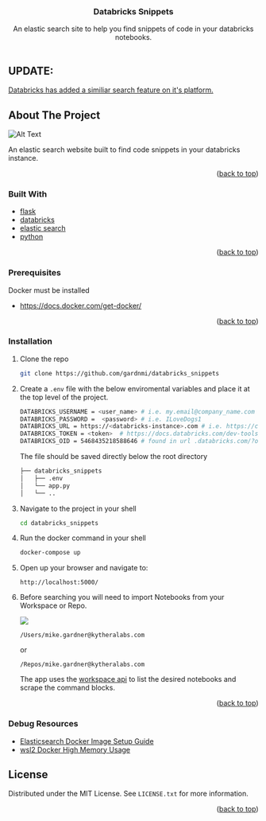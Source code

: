 <div id="top"></div>
<!--
*** Thanks for checking out the Best-README-Template. If you have a suggestion
*** that would make this better, please fork the repo and create a pull request
*** or simply open an issue with the tag "enhancement".
*** Don't forget to give the project a star!
*** Thanks again! Now go create something AMAZING! :D
-->

<!-- PROJECT SHIELDS -->
<!--
*** I'm using markdown "reference style" links for readability.
*** Reference links are enclosed in brackets [ ] instead of parentheses ( ).
*** See the bottom of this document for the declaration of the reference variables
*** for contributors-url, forks-url, etc. This is an optional, concise syntax you may use.
*** https://www.markdownguide.org/basic-syntax/#reference-style-links
-->

<!-- PROJECT LOGO -->
<br />
<div align="center">

  <h3 align="center">Databricks Snippets</h3>

  <p align="center">
    An elastic search site to help you find snippets of code in your databricks notebooks.
    <br />
    <br />
  </p>
</div>

## UPDATE:  

[Databricks has added a similiar search feature on it's platform.](https://docs.databricks.com/release-notes/product/2022/may.html#improved-workspace-search-public-preview)    

<!-- ABOUT THE PROJECT -->

## About The Project

![Alt Text](https://media1.giphy.com/media/GIS49S3MU28GBQMnMX/giphy.gif?cid=790b7611cf0f47f83ee07e5804d41bf151525e71ed16a422&rid=giphy.gif&ct=gf)

An elastic search website built to find code snippets in your databricks instance.

<p align="right">(<a href="#top">back to top</a>)</p>

### Built With

- [flask](https://flask.palletsprojects.com/en/2.0.x/)
- [databricks](https://databricks.com/)
- [elastic search](https://www.elastic.co/)
- [python](https://www.python.org/)

<p align="right">(<a href="#top">back to top</a>)</p>

### Prerequisites

Docker must be installed

- https://docs.docker.com/get-docker/

<p align="right">(<a href="#top">back to top</a>)</p>

### Installation

1. Clone the repo
   ```sh
   git clone https://github.com/gardnmi/databricks_snippets
   ```
2. Create a `.env` file with the below enviromental variables and place it at the top level of the project.

   ```sh
   DATABRICKS_USERNAME = <user_name> # i.e. my.email@company_name.com
   DATABRICKS_PASSWORD =  <password> # i.e. ILoveDogs1
   DATABRICKS_URL = https://<databricks-instance>.com # i.e. https://cust-success.cloud.databricks.com
   DATABRICKS_TOKEN = <token>  # https://docs.databricks.com/dev-tools/api/latest/authentication.html
   DATABRICKS_OID = 5468435218588646 # found in url .databricks.com/?o=5468435218588646
   ```

   The file should be saved directly below the root directory

   ```bash
   ├── databricks_snippets
   │   ├── .env
   │   └── app.py
   │   └── ..
   ```

3. Navigate to the project in your shell

   ```sh
   cd databricks_snippets
   ```

4. Run the docker command in your shell

   ```sh
   docker-compose up
   ```

5. Open up your browser and navigate to:
   ```
   http://localhost:5000/
   ```
6. Before searching you will need to import Notebooks from your Workspace or Repo.

   ![](https://i.imgur.com/G2vwlPD.png)

   ```
   /Users/mike.gardner@kytheralabs.com
   ```

   or

   ```
   /Repos/mike.gardner@kytheralabs.com
   ```

   The app uses the [workspace api](https://docs.databricks.com/dev-tools/api/latest/workspace.html#list) to list the desired notebooks and scrape the command blocks.
   <p align="right">(<a href="#top">back to top</a>)</p>

<!-- LICENSE -->

### Debug Resources

- [Elasticsearch Docker Image Setup Guide](https://www.elastic.co/guide/en/elasticsearch/reference/7.16/docker.html)
- [wsl2 Docker High Memory Usage](https://medium.com/@lewwybogus/how-to-stop-wsl2-from-hogging-all-your-ram-with-docker-d7846b9c5b37)

## License

Distributed under the MIT License. See `LICENSE.txt` for more information.

<p align="right">(<a href="#top">back to top</a>)</p>
